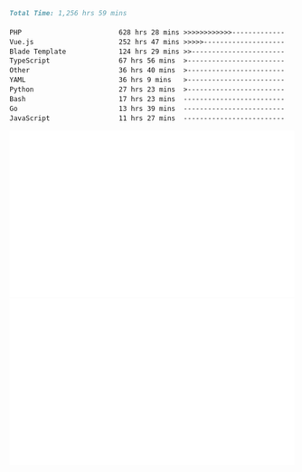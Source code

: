 <!--START_SECTION:waka-->

```markdown
Total Time: 1,256 hrs 59 mins

PHP                        628 hrs 28 mins >>>>>>>>>>>>-------------   48.58 %
Vue.js                     252 hrs 47 mins >>>>>--------------------   19.54 %
Blade Template             124 hrs 29 mins >>-----------------------   09.62 %
TypeScript                 67 hrs 56 mins  >------------------------   05.25 %
Other                      36 hrs 40 mins  >------------------------   02.84 %
YAML                       36 hrs 9 mins   >------------------------   02.79 %
Python                     27 hrs 23 mins  >------------------------   02.12 %
Bash                       17 hrs 23 mins  -------------------------   01.34 %
Go                         13 hrs 39 mins  -------------------------   01.06 %
JavaScript                 11 hrs 27 mins  -------------------------   00.89 %
```

<!--END_SECTION:waka-->
<p align="center">
    <img src="https://raw.githubusercontent.com/rjp2525/rjp2525/output/generated/overview.svg">
    <img src="https://raw.githubusercontent.com/rjp2525/rjp2525/output/generated/languages.svg">
</p>
